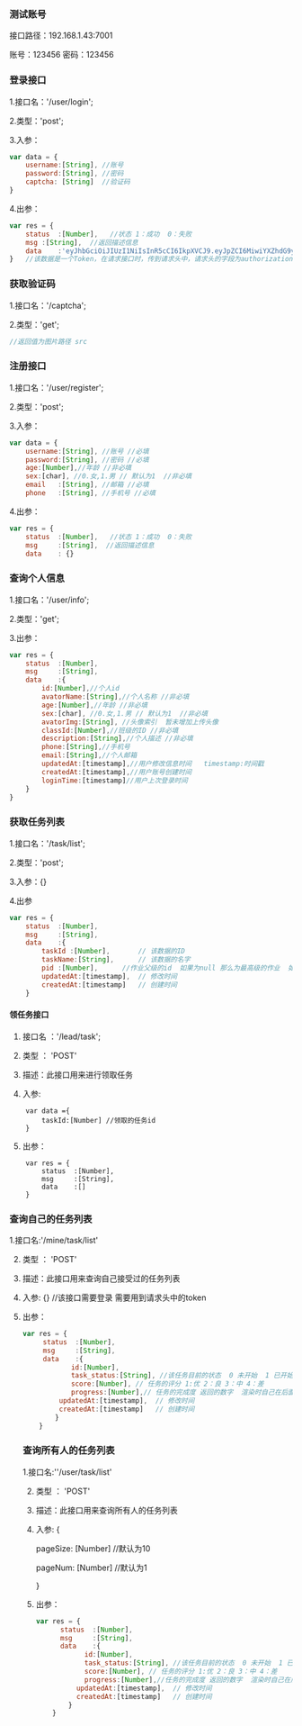 ### 测试账号

接口路径：192.168.1.43:7001

账号：123456 密码：123456

### 登录接口

1.接口名：'/user/login';

2.类型：'post';

3.入参：

```js
var data = {
    username:[String], //账号
    password:[String], //密码
    captcha: [String]  //验证码
}
```

4.出参：

```js
var res = {
    status  :[Number],   //状态 1：成功  0：失败
    msg :[String],  //返回描述信息
    data    :'eyJhbGciOiJIUzI1NiIsInR5cCI6IkpXVCJ9.eyJpZCI6MiwiYXZhdG9yX25hbWUiOiLmtYvor5Xlj7ciLCJhZ2UiOjE4LCJzZXgiOiIxIiwiYXZhdG9yX2ltZyI6IjAiLCJjbGFzc19pZCI6MCwiZGVzY3JpcHRpb24iOiLkuIDkuKrnroDnroDljZXljZXnmoTmtYvor5Xlj7ciLCJwaG9uZSI6IjEyMzQ1Njc4OTExIiwiZW1haWwiOiIxNTAwNjc5NTk4QHFxLmNvbSIsImlhdCI6MTYzNzY1NzM3NywiZXhwIjoxNjM3NjU5MTc3fQ.U4vtTCwUxMH5HzpwmHBNLLPHWlz3QpNc1eJ7E9ODjkM'
}   //该数据是一个Token，在请求接口时，传到请求头中，请求头的字段为authorization;
```

### 获取验证码

1.接口名：'/captcha';

2.类型：'get';

```js
//返回值为图片路径 src
```

### 注册接口

1.接口名：'/user/register';

2.类型：'post';

3.入参：

```js
var data = {
    username:[String], //账号 //必填
    password:[String], //密码 //必填
    age:[Number],//年龄 //非必填
    sex:[char], //0.女,1.男 // 默认为1  //非必填
    email	:[String], //邮箱 //必填
    phone	:[String], //手机号 //必填
```

4.出参：

```js
var res = {
    status  :[Number],   //状态 1：成功  0：失败
    msg 	:[String],  //返回描述信息
    data	: {} 
```



### 查询个人信息

1.接口名：'/user/info';

2.类型：'get';

3.出参：

```js
var res = {
    status  :[Number],
    msg		:[String],
    data	:{
        id:[Number],//个人id
        avatorName:[String],//个人名称 //非必填
        age:[Number],//年龄 //非必填
        sex:[char], //0.女,1.男 // 默认为1  //非必填
        avatorImg:[String], //头像索引  暂未增加上传头像
        classId:[Number],//班级的ID //非必填
        description:[String],//个人描述 //非必填
        phone:[String],//手机号 
        email:[String],//个人邮箱 
        updatedAt:[timestamp],//用户修改信息时间   timestamp:时间戳
        createdAt:[timestamp],//用户账号创建时间
        loginTime:[timestamp]//用户上次登录时间
    }
}
```

### 获取任务列表

1.接口名：'/task/list';

2.类型：'post';

3.入参：{}

4.出参

```js
var res = {
    status  :[Number],
    msg		:[String],
    data	:{
        taskId :[Number],   	// 该数据的ID
        taskName:[String], 		// 该数据的名字
        pid :[Number],		//作业父级的id  如果为null 那么为最高级的作业  如果不为null 则该任务在task_id 为parent_id 的做作业下挂载
        updatedAt:[timestamp], 	// 修改时间
        createdAt:[timestamp]	// 创建时间
    }
```

####  领任务接口

1. 接口名 ：'/lead/task';


2. 类型 ：  'POST'


3. 描述：此接口用来进行领取任务


4. 入参: 


```
	var data ={
		taskId:[Number] //领取的任务id
	}
```


5. 出参：


```
	var res = {
		status  :[Number],
    	msg		:[String],
    	data	:[]
    }
```



### 查询自己的任务列表

1.接口名:'/mine/task/list'

2. 类型 ：  'POST'


3. 描述：此接口用来查询自己接受过的任务列表


4. 入参: {} //该接口需要登录   需要用到请求头中的token

5. 出参：

   ```js
   var res = {
   		status  :[Number],
       	msg		:[String],
       	data	:{
               id:[Number],
               task_status:[String], //该任务目前的状态  0 未开始  1 已开始  2进行中 3已完成 4已超时
               score:[Number], // 任务的评分 1:优 2：良 3：中 4：差
               progress:[Number],// 任务的完成度 返回的数字  渲染时自己在后面拼接上% 
   			updatedAt:[timestamp], 	// 修改时间
           	createdAt:[timestamp]	// 创建时间
           }
       }
   ```

   ### 查询所有人的任务列表

   1.接口名:''/user/task/list'

   2. 类型 ：  'POST'


   3. 描述：此接口用来查询所有人的任务列表


   4. 入参: {

       pageSize: [Number] //默认为10

       pageNum: [Number] //默认为1

      } 

   5. 出参：

      ```js
      var res = {
      		status  :[Number],
          	msg		:[String],
          	data	:{
                  id:[Number],
                  task_status:[String], //该任务目前的状态  0 未开始  1 已开始  2进行中 3已完成 4已超时
                  score:[Number], // 任务的评分 1:优 2：良 3：中 4：差
                  progress:[Number],//任务的完成度 返回的数字  渲染时自己在后面拼接上% 
      			updatedAt:[timestamp], 	// 修改时间
              	createdAt:[timestamp]	// 创建时间
              }
          }
      ```

      

   
